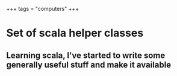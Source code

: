 +++
tags = "computers"
+++
# Set of scala helper classes

## Learning scala, I've started to write some generally useful stuff and make it available

[1]: http://www.uncarved.com/articles/uncarved-helpers
[2]: http://www.uncarved.com/
[3]: http://www.uncarved.com/articles/contact
[4]: http://www.uncarved.com/login/
[5]: mailto:sean@uncarved.com
[6]: http://creativecommons.org/licenses/by-sa/4.0/
